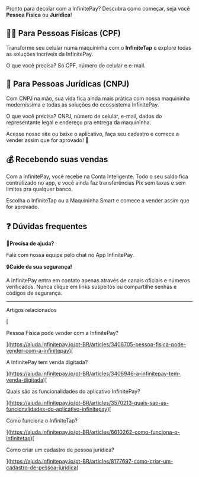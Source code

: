 Pronto para decolar com a InfinitePay? Descubra como começar, seja você **Pessoa Física** ou **Jurídica**!

## **🧑💼 Para Pessoas Físicas (CPF)**

Transforme seu celular numa maquininha com o **InfiniteTap** e explore todas as soluções incríveis da InfinitePay.

O que você precisa? Só CPF, número de celular e e-mail.

## **🏢 Para Pessoas Jurídicas (CNPJ)**

Com CNPJ na mão, sua vida fica ainda mais prática com nossa maquininha moderníssima e todas as soluções do ecossistema InfinitePay.

O que você precisa? CNPJ, número de celular, e-mail, dados do representante legal e endereço pra entrega da maquininha.

Acesse nosso site ou baixe o aplicativo, faça seu cadastro e comece a vender assim que for aprovado! 🚀

## **💰 Recebendo suas vendas**

Com a InfinitePay, você recebe na Conta Inteligente. Todo o seu saldo fica centralizado no app, e você ainda faz transferências Pix sem taxas e sem limites pra qualquer banco.

Escolha o InfiniteTap ou a Maquininha Smart e comece a vender assim que for aprovado.

## **❓ Dúvidas frequentes**

🔔**Precisa de ajuda?**

Fale com nossa equipe pelo chat no App InfinitePay.

🔒**Cuide da sua segurança!**

A InfinitePay entra em contato apenas através de canais oficiais e números verificados. Nunca clique em links suspeitos ou compartilhe senhas e códigos de segurança.

___

Artigos relacionados

[

Pessoa Física pode vender com a InfinitePay?

](https://ajuda.infinitepay.io/pt-BR/articles/3406705-pessoa-fisica-pode-vender-com-a-infinitepay)[

A InfinitePay tem venda digitada?

](https://ajuda.infinitepay.io/pt-BR/articles/3406946-a-infinitepay-tem-venda-digitada)[

Quais são as funcionalidades do aplicativo InfinitePay?

](https://ajuda.infinitepay.io/pt-BR/articles/3570213-quais-sao-as-funcionalidades-do-aplicativo-infinitepay)[

Como funciona o InfiniteTap?

](https://ajuda.infinitepay.io/pt-BR/articles/6610262-como-funciona-o-infinitetap)[

Como criar um cadastro de pessoa jurídica?

](https://ajuda.infinitepay.io/pt-BR/articles/8177697-como-criar-um-cadastro-de-pessoa-juridica)